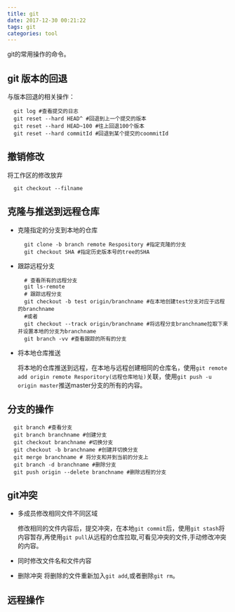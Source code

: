 ```yaml
---
title: git
date: 2017-12-30 00:21:22
tags: git
categories: tool
---
```

  git的常用操作的命令。
## git 版本的回退
  与版本回退的相关操作：
  ```shell
    git log #查看提交的日志
    git reset --hard HEAD^ #回退到上一个提交的版本
    git reset --hard HEAD~100 #往上回退100个版本
    git reset --hard commitId #回退到某个提交的coommitId
  ```
  <!--more-->
## 撤销修改
  将工作区的修改放弃
  ```shell
    git checkout --filname
  ```
## 克隆与推送到远程仓库
  - 克隆指定的分支到本地的仓库
    
    ```shell
      git clone -b branch remote Respository #指定克隆的分支
      git checkout SHA #指定历史版本号的tree的SHA
    ```
  - 跟踪远程分支
    
    ```shell
      # 查看所有的远程分支
      git ls-remote
      # 跟踪远程分支
      git checkout -b test origin/branchname #在本地创建test分支对应于远程的branchname
      #或者
      git checkout --track origin/branchname #将远程分支branchname拉取下来并设置本地的分支为branchname
      git branch -vv #查看跟踪的所有的分支
    ```
  - 将本地仓库推送
  
    将本地的仓库推送到远程，在本地与远程创建相同的仓库名，使用`git remote add origin remote Resporitory(远程仓库地址)`关联，使用`git push -u origin master`推送master分支的所有的内容。

## 分支的操作
  ```shell
    git branch #查看分支
    git branch branchname #创建分支
    git checkout branchname #切换分支
    git checkout -b branchname #创建并切换分支
    git merge branchname # 将分支和并到当前的分支上
    git branch -d branchname #删除分支
    git push origin --delete branchname #删除远程的分支
  ```
## git冲突
  - 多成员修改相同文件不同区域
  
    修改相同的文件内容后，提交冲突，在本地`git commit`后，使用`git stash`将内容暂存,再使用`git pull`从远程的仓库拉取,可看见冲突的文件,手动修改冲突的内容。
  - 同时修改文件名和文件内容
  - 删除冲突
    将删除的文件重新加入`git add`,或者删除`git rm`。
## 远程操作